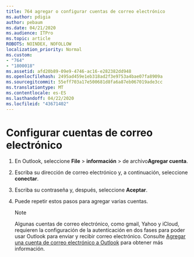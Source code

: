 ```yaml
---
title: 764 agregar o configurar cuentas de correo electrónico
ms.author: pdigia
author: pebaum
ms.date: 04/21/2020
ms.audience: ITPro
ms.topic: article
ROBOTS: NOINDEX, NOFOLLOW
localization_priority: Normal
ms.custom:
- "764"
- "1800018"
ms.assetid: afd20b89-09e9-4746-ac16-e282382dd948
ms.openlocfilehash: 2495ad459e1eb318ad2f3e9753a4bae07fa8909a
ms.sourcegitcommit: 55eff703a17e500681d8fa6a87eb067019ade3cc
ms.translationtype: MT
ms.contentlocale: es-ES
ms.lasthandoff: 04/22/2020
ms.locfileid: "43671402"
---
```

# <a name="setup-email-accounts"></a>Configurar cuentas de correo electrónico

1. En Outlook, seleccione **File** > **información** > de archivo**Agregar cuenta**.

2. Escriba su dirección de correo electrónico y, a continuación, seleccione **conectar**.

3. Escriba su contraseña y, después, seleccione **Aceptar**.

4. Puede repetir estos pasos para agregar varias cuentas.

    > [!NOTE]
    > Algunas cuentas de correo electrónico, como gmail, Yahoo y iCloud, requieren la configuración de la autenticación en dos fases para poder usar Outlook para enviar y recibir correo electrónico. Consulte [Agregar una cuenta de correo electrónico a Outlook](https://support.office.com/article/6e27792a-9267-4aa4-8bb6-c84ef146101b.aspx) para obtener más información.
  